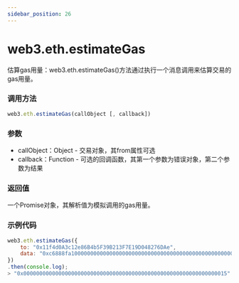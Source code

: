 ```yaml
---
sidebar_position: 26
---
```


# web3.eth.estimateGas

估算gas用量：web3.eth.estimateGas()方法通过执行一个消息调用来估算交易的gas用量。

### 调用方法

```js
web3.eth.estimateGas(callObject [, callback])
```

### 参数
- callObject：Object - 交易对象，其from属性可选
- callback：Function - 可选的回调函数，其第一个参数为错误对象，第二个参数为结果

### 返回值
一个Promise对象，其解析值为模拟调用的gas用量。

### 示例代码
```js
web3.eth.estimateGas({
    to: "0x11f4d0A3c12e86B4b5F39B213F7E19D048276DAe",
    data: "0xc6888fa10000000000000000000000000000000000000000000000000000000000000003"
})
.then(console.log);
> "0x0000000000000000000000000000000000000000000000000000000000000015"
```